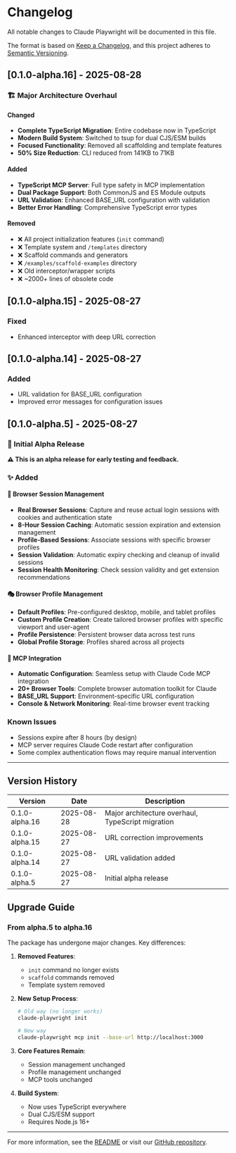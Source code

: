 # Changelog

All notable changes to Claude Playwright will be documented in this file.

The format is based on [Keep a Changelog](https://keepachangelog.com/en/1.0.0/), and this project adheres to [Semantic Versioning](https://semver.org/spec/v2.0.0.html).

## [0.1.0-alpha.16] - 2025-08-28

### 🏗️ Major Architecture Overhaul

#### Changed
- **Complete TypeScript Migration**: Entire codebase now in TypeScript
- **Modern Build System**: Switched to tsup for dual CJS/ESM builds
- **Focused Functionality**: Removed all scaffolding and template features
- **50% Size Reduction**: CLI reduced from 141KB to 71KB

#### Added
- **TypeScript MCP Server**: Full type safety in MCP implementation
- **Dual Package Support**: Both CommonJS and ES Module outputs
- **URL Validation**: Enhanced BASE_URL configuration with validation
- **Better Error Handling**: Comprehensive TypeScript error types

#### Removed
- ❌ All project initialization features (`init` command)
- ❌ Template system and `/templates` directory
- ❌ Scaffold commands and generators
- ❌ `/examples/scaffold-examples` directory
- ❌ Old interceptor/wrapper scripts
- ❌ ~2000+ lines of obsolete code

## [0.1.0-alpha.15] - 2025-08-27

### Fixed
- Enhanced interceptor with deep URL correction

## [0.1.0-alpha.14] - 2025-08-27

### Added
- URL validation for BASE_URL configuration
- Improved error messages for configuration issues

## [0.1.0-alpha.5] - 2025-08-27

### 🚨 Initial Alpha Release
**⚠️ This is an alpha release for early testing and feedback.**

### ✨ Added

#### 🎯 Browser Session Management
- **Real Browser Sessions**: Capture and reuse actual login sessions with cookies and authentication state
- **8-Hour Session Caching**: Automatic session expiration and extension management
- **Profile-Based Sessions**: Associate sessions with specific browser profiles
- **Session Validation**: Automatic expiry checking and cleanup of invalid sessions
- **Session Health Monitoring**: Check session validity and get extension recommendations

#### 🎭 Browser Profile Management
- **Default Profiles**: Pre-configured desktop, mobile, and tablet profiles
- **Custom Profile Creation**: Create tailored browser profiles with specific viewport and user-agent
- **Profile Persistence**: Persistent browser data across test runs
- **Global Profile Storage**: Profiles shared across all projects

#### 🔧 MCP Integration
- **Automatic Configuration**: Seamless setup with Claude Code MCP integration
- **20+ Browser Tools**: Complete browser automation toolkit for Claude
- **BASE_URL Support**: Environment-specific URL configuration
- **Console & Network Monitoring**: Real-time browser event tracking

### Known Issues
- Sessions expire after 8 hours (by design)
- MCP server requires Claude Code restart after configuration
- Some complex authentication flows may require manual intervention

---

## Version History

| Version | Date | Description |
|---------|------|-------------|
| 0.1.0-alpha.16 | 2025-08-28 | Major architecture overhaul, TypeScript migration |
| 0.1.0-alpha.15 | 2025-08-27 | URL correction improvements |
| 0.1.0-alpha.14 | 2025-08-27 | URL validation added |
| 0.1.0-alpha.5 | 2025-08-27 | Initial alpha release |

## Upgrade Guide

### From alpha.5 to alpha.16

The package has undergone major changes. Key differences:

1. **Removed Features**:
   - `init` command no longer exists
   - `scaffold` commands removed
   - Template system removed

2. **New Setup Process**:
   ```bash
   # Old way (no longer works)
   claude-playwright init
   
   # New way
   claude-playwright mcp init --base-url http://localhost:3000
   ```

3. **Core Features Remain**:
   - Session management unchanged
   - Profile management unchanged
   - MCP tools unchanged

4. **Build System**:
   - Now uses TypeScript everywhere
   - Dual CJS/ESM support
   - Requires Node.js 16+

---

For more information, see the [README](README.md) or visit our [GitHub repository](https://github.com/smartlabsAT/claude-playwright).